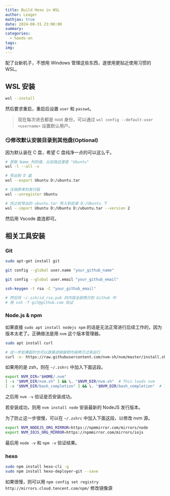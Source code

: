 ```yaml
---
title: Build Hexo in WSL
author: Leager
mathjax: true
date: 2024-08-31 23:00:00
summary:
categories:
  - hands-on
tags:
img:
---
```


配了台新机子，不想用 Windows 管理这些东西，遂使用更贴近使用习惯的 WSL。

<!-- more -->

## WSL 安装

```bash
wsl --install
```

然后要求重启，重启后设置 `user` 和 `passwd`。

> 现在每次进去都是 root 身份，可以通过 `wsl config --default-user <username>` 设置默认用户。

### 😏修改默认安装目录到其他盘(Optional)

因为默认装在 C 盘，希望 C 盘纯净一点的可以这么干。

```bash
# 获取 Name 列的值，比如我这里是 "Ubuntu"
wsl -l --all -v

# 导出到 D 盘                     
wsl --export Ubuntu D:/ubuntu.tar

# 注销原来的发行版
wsl --unregister Ubuntu

# 将之前导出的 ubuntu.tar 导入到目录 D:/Ubuntu 下
wsl --import Ubuntu D:/Ubuntu D:/ubuntu.tar --version 2
```

然后用 Vscode 直连即可。

## 相关工具安装

### Git

```bash
sudo apt-get install git

git config --global user.name "your_github_name"

git config --global user.email "your_github_email"

ssh-keygen -t rsa -C "your_github_email"

# 然后将 ~/.ssh/id_rsa.pub 的内容全部拷贝到 Github 中
# 用 ssh -T git@github.com 验证
```

### Node.js & npm

如果直接 `sudo apt install nodejs npm` 的话是无法正常进行后续工作的，因为版本太老了。正确做法是用 `nvm` 这个版本管理器。

```bash
sudo apt install curl

# 这一步如果超时也可以直接进链接把内容拷贝过来运行
curl -o- https://raw.githubusercontent.com/nvm-sh/nvm/master/install.sh | bash
```

如果用的是 zsh，则在 `~/.zshrc` 中加入下面这段。

```bash
export NVM_DIR="$HOME/.nvm"
[ -s "$NVM_DIR/nvm.sh" ] && \. "$NVM_DIR/nvm.sh"  # This loads nvm
[ -s "$NVM_DIR/bash_completion" ] && \. "$NVM_DIR/bash_completion"  # This loads nvm bash_completion
```

之后用 `nvm -v` 验证是否安装成功。

若安装成功，则用 `nvm install node` 安装最新的 NodeJS 发行版本。

为了防止这一步很慢，可以在 `~/.zshrc` 中加入下面这段，以修改 nvm 源。

```bash
export NVM_NODEJS_ORG_MIRROR=https://npmmirror.com/mirrors/node
export NVM_IOJS_ORG_MIRROR=https://npmmirror.com/mirrors/iojs
```

最后用 `node -v` 和 `npm -v` 验证结果。

### hexo

```bash
sudo npm install hexo-cli -g
sudo npm install hexo-deployer-git --save
```

如果很慢，则可以用 `npm config set registry http://mirrors.cloud.tencent.com/npm/` 修改镜像源